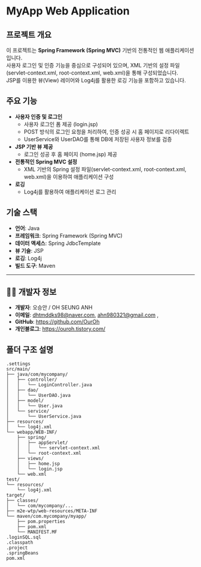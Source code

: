 # MyApp Web Application

## 프로젝트 개요
이 프로젝트는 **Spring Framework (Spring MVC)** 기반의 전통적인 웹 애플리케이션입니다.  
사용자 로그인 및 인증 기능을 중심으로 구성되어 있으며, XML 기반의 설정 파일(servlet-context.xml, root-context.xml, web.xml)을 통해 구성되었습니다.  
JSP를 이용한 뷰(View) 레이어와 Log4j를 활용한 로깅 기능을 포함하고 있습니다.

## 주요 기능
- **사용자 인증 및 로그인**
  - 사용자 로그인 폼 제공 (login.jsp)
  - POST 방식의 로그인 요청을 처리하여, 인증 성공 시 홈 페이지로 리다이렉트
  - UserService와 UserDAO를 통해 DB에 저장된 사용자 정보를 검증
- **JSP 기반 뷰 제공**
  - 로그인 성공 후 홈 페이지 (home.jsp) 제공
- **전통적인 Spring MVC 설정**
  - XML 기반의 Spring 설정 파일(servlet-context.xml, root-context.xml, web.xml)을 이용하여 애플리케이션 구성
- **로깅**
  - Log4j를 활용하여 애플리케이션 로그 관리

## 기술 스택
- **언어**: Java
- **프레임워크**: Spring Framework (Spring MVC)
- **데이터 액세스**: Spring JdbcTemplate
- **뷰 기술**: JSP
- **로깅**: Log4j
- **빌드 도구**: Maven

---

## 🧑‍💻 개발자 정보  
- **개발자**: 오승안 / OH SEUNG ANH 
- **이메일**: dhtmddks98@naver.com, ahn980321@gmail.com ,
- **GitHub**: https://github.com/OurOh
- **개인블로그**: https://ouroh.tistory.com/

## 폴더 구조 설명
```plaintext
.settings
src/main/
├── java/com/mycompany/
│   ├── controller/
│   │   └── LoginController.java
│   ├── dao/
│   │   └── UserDAO.java
│   ├── model/
│   │   └── User.java
│   └── service/
│       └── UserService.java
├── resources/
│   └── log4j.xml
└── webapp/WEB-INF/
    ├── spring/
    │   ├── appServlet/
    │   │   └── servlet-context.xml
    │   └── root-context.xml
    ├── views/
    │   ├── home.jsp
    │   └── login.jsp
    └── web.xml
test/
└── resources/
    └── log4j.xml
target/
├── classes/
│   └── com/mycompany/...
├── m2e-wtp/web-resources/META-INF
└── maven/com.mycompany/myapp/
    ├── pom.properties
    ├── pom.xml
    └── MANIFEST.MF
.loginSQL.sql
.classpath
.project
.springBeans
pom.xml

